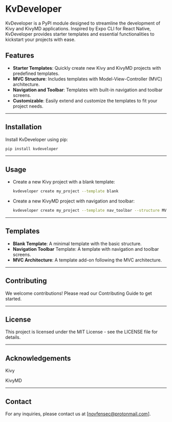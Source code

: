 # KvDeveloper

KvDeveloper is a PyPI module designed to streamline the development of Kivy and KivyMD applications. Inspired by Expo CLI for React Native, KvDeveloper provides starter templates and essential functionalities to kickstart your projects with ease.

## Features

- **Starter Templates**: Quickly create new Kivy and KivyMD projects with predefined templates.
- **MVC Structure**: Includes templates with Model-View-Controller (MVC) architecture.
- **Navigation and Toolbar**: Templates with built-in navigation and toolbar screens.
- **Customizable**: Easily extend and customize the templates to fit your project needs.

---
## Installation

Install KvDeveloper using pip:

```bash
pip install kvdeveloper
```

---
## Usage
- Create a new Kivy project with a blank template:

    ```bash
    kvdeveloper create my_project --template blank
    ```

- Create a new KivyMD project with navigation and toolbar:

    ``` bash
    kvdeveloper create my_project --template nav_toolbar --structure MVC
    ```
---
## Templates
- **Blank Template**: A minimal template with the basic structure.
- **Navigation Toolbar** Template: A template with navigation and toolbar screens.
- **MVC Architecture**: A template add-on following the MVC architecture.

---
## Contributing
We welcome contributions! Please read our Contributing Guide to get started.

---
## License
This project is licensed under the MIT License - see the LICENSE file for details.

---
## Acknowledgements

Kivy

KivyMD

---
## Contact
For any inquiries, please contact us at [novfensec@protonmail.com].
